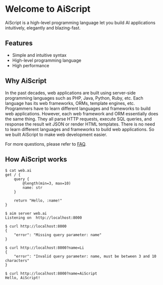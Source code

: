 # Welcome to AiScript

AiScript is a high-level programming language let you build AI applications intuitively, elegantly and blazing-fast.

## Features

- Simple and intuitive syntax
- High-level programming language
- High performance

## Why AiScript

In the past decades, web applications are built using server-side programming languages such as PHP, Java, Python, Ruby, etc. Each language has its web frameworks, ORMs, template engines, etc.
Programmers have to learn different languages and frameworks to build web applications. However, each web framework and ORM essentially does the same thing. They all parse HTTP requests, execute SQL queries, and response the result wit JSON or render HTML templates. There is no need to learn different languages and frameworks to build web applications. So we built AiScript to make web development easier.

For more questions, please refer to [FAQ](https://github.com/ais-one/ais/wiki/FAQ).

## How AiScript works

```
$ cat web.ai
get / {
    query {
        @length(min=3, max=10)
        name: str
    }

    return "Hello, :name!"
}

$ aim server web.ai
Listening on  http://localhost:8000

$ curl http://localhost:8000
{
    "error": "Missing query parameter: name"
}

$ curl http://localhost:8000?name=Li
{
    "error": "Invalid query parameter: name, must be between 3 and 10 characters"
}

$ curl http://localhost:8000?name=AiScript
Hello, AiScript!
```